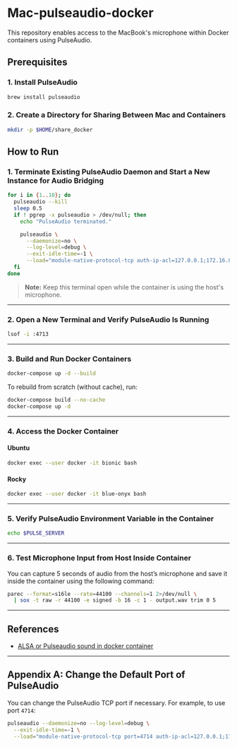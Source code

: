 # Mac-pulseaudio-docker

This repository enables access to the MacBook's microphone within Docker containers using PulseAudio.

## Prerequisites

### 1. Install PulseAudio

```bash
brew install pulseaudio
```

### 2. Create a Directory for Sharing Between Mac and Containers

```bash
mkdir -p $HOME/share_docker
```

## How to Run

### 1. Terminate Existing PulseAudio Daemon and Start a New Instance for Audio Bridging

```bash
for i in {1..10}; do
  pulseaudio --kill
  sleep 0.5
  if ! pgrep -x pulseaudio > /dev/null; then
    echo "PulseAudio terminated."

    pulseaudio \
      --daemonize=no \
      --log-level=debug \
      --exit-idle-time=-1 \
      --load="module-native-protocol-tcp auth-ip-acl=127.0.0.1;172.16.0.0/12 auth-anonymous=1"
  fi
done
```

> **Note:** Keep this terminal open while the container is using the host's microphone.

---

### 2. Open a New Terminal and Verify PulseAudio Is Running

```bash
lsof -i :4713
```

---

### 3. Build and Run Docker Containers

```bash
docker-compose up -d --build
```

To rebuild from scratch (without cache), run:

```bash
docker-compose build --no-cache
docker-compose up -d
```

---

### 4. Access the Docker Container

#### Ubuntu

```bash
docker exec --user docker -it bionic bash
```

#### Rocky

```bash
docker exec --user docker -it blue-onyx bash
```

---

### 5. Verify PulseAudio Environment Variable in the Container

```bash
echo $PULSE_SERVER
```

---

### 6. Test Microphone Input from Host Inside Container

You can capture 5 seconds of audio from the host’s microphone and save it inside the container using the following command:

```bash
parec --format=s16le --rate=44100 --channels=1 2>/dev/null \
  | sox -t raw -r 44100 -e signed -b 16 -c 1 - output.wav trim 0 5
```

---

## References

* [ALSA or Pulseaudio sound in docker container](https://github.com/mviereck/x11docker/wiki/Container-sound:-ALSA-or-Pulseaudio)

---

## Appendix A: Change the Default Port of PulseAudio

You can change the PulseAudio TCP port if necessary. For example, to use port `4714`:

```bash
pulseaudio --daemonize=no --log-level=debug \
  --exit-idle-time=-1 \
  --load="module-native-protocol-tcp port=4714 auth-ip-acl=127.0.0.1;172.16.0.0/12 auth-anonymous=1"
```
